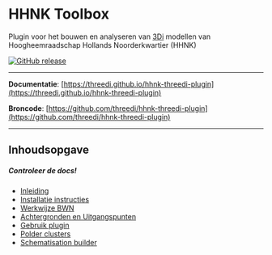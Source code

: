 # HHNK Toolbox

Plugin voor het bouwen en analyseren van [3Di](https://3diwatermanagement.com/) modellen van Hoogheemraadschap Hollands Noorderkwartier (HHNK)

[![GitHub release](https://img.shields.io/github/v/release/threedi/hhnk-threedi-plugin)](https://github.com/threedi/hhnk-threedi-plugin/releases/latest)

---

**Documentatie**: [https://threedi.github.io/hhnk-threedi-plugin](https://threedi.github.io/hhnk-threedi-plugin)

**Broncode**: [https://github.com/threedi/hhnk-threedi-plugin](https://github.com/threedi/hhnk-threedi-plugin)

---

## Inhoudsopgave

##### Controleer de docs!

- [Inleiding](md_files/1_inleiding/inleiding.md)
- [Installatie instructies](md_files/installatie/installatie_handleiding.md)
- [Werkwijze BWN](md_files/2_werkwijze_bwn/werkwijze_bwn.md)
- [Achtergronden en Uitgangspunten](md_files/3_achtergronden_en_uitgangspunten/achtergronden_en_uitgangspunten.md)
- [Gebruik plugin](md_files/4_gebruik_plugin/_introductie_plugin.md)
- [Polder clusters](md_files/polder_clusters.md)
- [Schematisation builder](md_files/5_schematisation_builder/0_schematisation_builder.md)